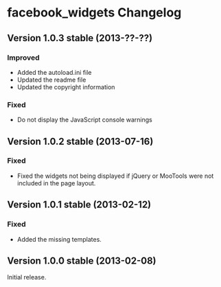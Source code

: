 facebook_widgets Changelog
==========================

Version 1.0.3 stable (2013-??-??)
---------------------------------

### Improved
- Added the autoload.ini file
- Updated the readme file
- Updated the copyright information

### Fixed
- Do not display the JavaScript console warnings


Version 1.0.2 stable (2013-07-16)
---------------------------------

### Fixed
- Fixed the widgets not being displayed if jQuery or MooTools were not included in the page layout.


Version 1.0.1 stable (2013-02-12)
---------------------------------

### Fixed
- Added the missing templates.


Version 1.0.0 stable (2013-02-08)
---------------------------------

Initial release.